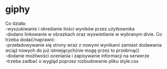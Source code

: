 # giphy
Co działa:<br>
-wyszukiwanie i określanie ilości wyników przez użytkownika<br>
-dodano linkowanie w obrazkach oraz wyswietlanie w wybranym divie.
Co trzeba dodać/naprawić:<br>
-przeładowywanie się strony wraz z nowymi wynikami zamiast dodawania wciąż nowych do już istniejących(nie mogę przez to przebrnąć)<br>
-dodanie możliwości oceniania i zapisywanie informacji na serwerze<br>
-trzeba zadbać o wygląd poprzez rozbudowanie pliku style.css<br>
